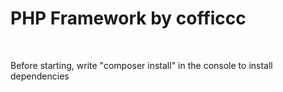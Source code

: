 <h1>PHP Framework by cofficcc</h1>
<br>
<p>Before starting, write "composer install" in the console to install dependencies</p>